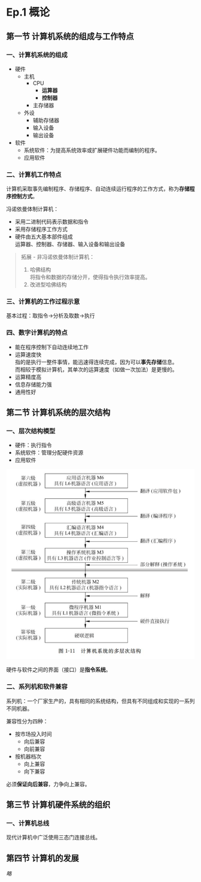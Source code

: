 # Ep.1 概论

## 第一节 计算机系统的组成与工作特点

### 一、计算机系统的组成

* 硬件
  * 主机
    * CPU
      * **运算器**
      * **控制器**
    * 主存储器
  * 外设
    * 辅助存储器
    * 输入设备
    * 输出设备
* 软件
  * 系统软件：为提高系统效率或扩展硬件功能而编制的程序。
  * 应用软件

### 二、计算机工作特点

计算机采取事先编制程序、存储程序、自动连续运行程序的工作方式，称为**存储程序控制方式**。

冯诺依曼体制计算机：

* 采用二进制代码表示数据和指令
* 采用存储程序工作方式
* 硬件由五大基本部件组成  
  运算器、控制器、存储器、输入设备和输出设备

> 拓展 - 非冯诺依曼体制计算机：
>
> 1. 哈佛结构  
>    将指令和数据的存储分开，使得指令执行效率提高。
> 2. 改进型哈佛结构  

### 三、计算机的工作过程示意

基本过程：取指令→分析及取数→执行

### 四、数字计算机的特点

* 能在程序控制下自动连续地工作
* 运算速度快  
  指的是执行一整件事情，能迅速得连续完成，因为可以**事先存储**信息。  
  而相较于模拟计算机，其单次的运算速度（如做一次加法）是更慢的。
* 运算精度高
* 信息存储能力强
* 通用性好

## 第二节 计算机系统的层次结构

### 一、层次结构模型

* 硬件：执行指令
* 系统软件：管理分配硬件资源
* 应用软件

![图 1](images/Introduction--02-28_11-15-50.png)  

硬件与软件之间的界面（接口）是**指令系统**。

### 二、系列机和软件兼容

系列机：一个厂家生产的，具有相同的系统结构，但具有不同组成和实现的一系列不同机器。

兼容性分为四种：

* 按市场投入时间
  * 向后兼容
  * 向前兼容
* 按机器档次
  * 向上兼容
  * 向下兼容

必须**保证向后兼容**，力争向上兼容。

## 第三节 计算机硬件系统的组织

### 一、计算机总线

现代计算机中广泛使用三态门连接总线。

## 第四节 计算机的发展

*略*
